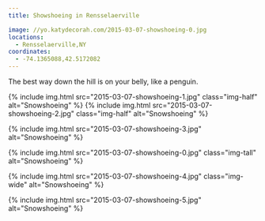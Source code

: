 ```yaml
---
title: Showshoeing in Rensselaerville

image: //yo.katydecorah.com/2015-03-07-showshoeing-0.jpg
locations:
  - Rensselaerville,NY
coordinates:
  - -74.1365088,42.5172082
---
```


The best way down the hill is on your belly, like a penguin.

<div class="photos">

{% include img.html src="2015-03-07-showshoeing-1.jpg" class="img-half" alt="Snowshoeing" %}
{% include img.html src="2015-03-07-showshoeing-2.jpg" class="img-half" alt="Snowshoeing" %}

{% include img.html src="2015-03-07-showshoeing-3.jpg"  alt="Snowshoeing" %}

{% include img.html src="2015-03-07-showshoeing-0.jpg" class="img-tall" alt="Snowshoeing" %}

{% include img.html src="2015-03-07-showshoeing-4.jpg" class="img-wide" alt="Snowshoeing" %}

{% include img.html src="2015-03-07-showshoeing-5.jpg" alt="Snowshoeing" %}

</div>
